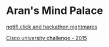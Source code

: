 # Aran's Mind Palace

[notifi.click and hackathon nightmares](/notifi)

[Cisco university challenge - 2015](/cisco)
